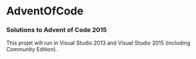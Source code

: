# AdventOfCode
### Solutions to Advent of Code 2015

This projet will run in Visual Studio 2013 and Visual Studio 2015 (including Community Edition).
